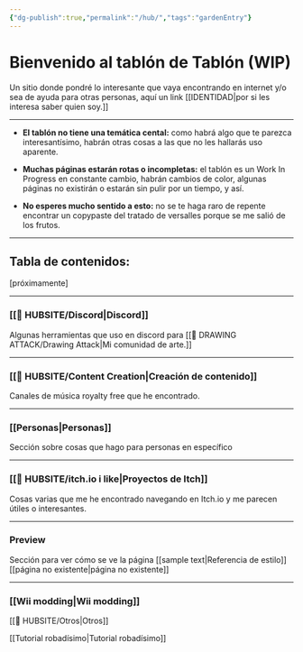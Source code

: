 ```yaml
---
{"dg-publish":true,"permalink":"/hub/","tags":"gardenEntry"}
---
```




# Bienvenido al tablón de Tablón  (WIP)
Un sitio donde pondré lo interesante que vaya encontrando en internet y/o sea de ayuda para otras personas, aquí un link [[IDENTIDAD\|por si les interesa saber quien soy.]]

--- 
- **El tablón no tiene una temática cental:** como habrá algo que te parezca interesantísimo, habrán otras cosas a las que no les hallarás uso aparente.
		
-  **Muchas páginas estarán rotas o incompletas:** el tablón es un Work In Progress en constante cambio, habrán cambios de color, algunas páginas no existirán o estarán sin pulir por un tiempo, y así.
		
- **No esperes mucho sentido a esto:** no se te haga raro de repente encontrar un copypaste del tratado de versalles porque se me salió de los frutos.

---
## Tabla de contenidos:

[próximamente]




---

### [[🎎 HUBSITE/Discord\|Discord]] 
Algunas herramientas que uso en discord para [[🎨 DRAWING ATTACK/Drawing Attack\|Mi comunidad de arte.]] 

---

### [[🎎 HUBSITE/Content Creation\|Creación de contenido]]

Canales de música royalty free que he encontrado.

---
### [[Personas\|Personas]]
Sección sobre cosas que hago para personas en específico

---
### [[🎎 HUBSITE/itch.io i like\|Proyectos de Itch]]
Cosas varias que me he encontrado navegando en Itch.io y me parecen útiles o interesantes.

---

### Preview
Sección para ver cómo se ve la página
 [[sample text\|Referencia de estilo]]
 [[página no existente\|página no existente]]

---
### [[Wii modding\|Wii modding]]

[[🎎 HUBSITE/Otros\|Otros]]




[[Tutorial robadísimo\|Tutorial robadísimo]]

